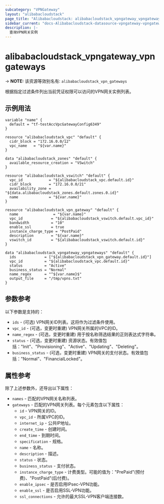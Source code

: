 ```yaml
---
subcategory: "VPNGateway"
layout: "alibabacloudstack"
page_title: "Alibabacloudstack: alibabacloudstack_vpngateway_vpngateways"
sidebar_current: "docs-Alibabacloudstack-datasource-vpngateway-vpngateways"
description: |- 
  查询VPN网关实例
---
```


# alibabacloudstack_vpngateway_vpngateways
-> **NOTE:** 该资源等效别名有: `alibabacloudstack_vpn_gateways`

根据指定过滤条件列出当前凭证权限可以访问的VPN网关实例列表。

## 示例用法

```hcl
variable "name" {
  default = "tf-testAccVpcGatewayConfig6349"
}

resource "alibabacloudstack_vpc" "default" {
  cidr_block = "172.16.0.0/12"
  vpc_name   = "${var.name}"
}

data "alibabacloudstack_zones" "default" {
  available_resource_creation = "VSwitch"
}

resource "alibabacloudstack_vswitch" "default" {
  vpc_id            = "${alibabacloudstack_vpc.default.id}"
  cidr_block        = "172.16.0.0/21"
  availability_zone = "${data.alibabacloudstack_zones.default.zones.0.id}"
  name              = "${var.name}"
}

resource "alibabacloudstack_vpn_gateway" "default" {
  name                = "${var.name}"
  vpc_id             = "${alibabacloudstack_vswitch.default.vpc_id}"
  bandwidth          = "10"
  enable_ssl         = true
  instance_charge_type = "PostPaid"
  description        = "${var.name}"
  vswitch_id         = "${alibabacloudstack_vswitch.default.id}"
}

data "alibabacloudstack_vpngateway_vpngateways" "default" {
  ids             = ["${alibabacloudstack_vpn_gateway.default.id}"]
  vpc_id          = "${alibabacloudstack_vpc.default.id}"
  status          = "Active"
  business_status = "Normal"
  name_regex      = "^${var.name}$"
  output_file     = "/tmp/vpns.txt"
}
```

## 参数参考

以下参数是支持的：

* `ids` - (可选) VPN网关ID列表。这将作为过滤条件使用。
* `vpc_id` - (可选，变更时重建) VPN网关所属的VPC的ID。
* `name_regex` - (可选，变更时重建) 用于按名称筛选结果的正则表达式字符串。
* `status` - (可选，变更时重建) 资源状态。有效值包括："Init"、"Provisioning"、"Active"、"Updating"、"Deleting"。
* `business_status` - (可选，变更时重建) VPN网关的支付状态。有效值包括："Normal"、"FinancialLocked"。

## 属性参考

除了上述参数外，还导出以下属性：

* `names` - 匹配的VPN网关名称列表。
* `gateways` - 匹配的VPN网关列表。每个元素包含以下属性：
  * `id` - VPN网关的ID。
  * `vpc_id` - 所属VPC的ID。
  * `internet_ip` - 公共IP地址。
  * `create_time` - 创建时间。
  * `end_time` - 到期时间。
  * `specification` - 规格。
  * `name` - 名称。
  * `description` - 描述。
  * `status` - 状态。
  * `business_status` - 支付状态。
  * `instance_charge_type` - 计费类型。可能的值为："PrePaid"(预付费)、"PostPaid"(后付费)。
  * `enable_ipsec` - 是否启用IPsec-VPN功能。
  * `enable_ssl` - 是否启用SSL-VPN功能。
  * `ssl_connections` - 允许的最大SSL-VPN客户端连接数。